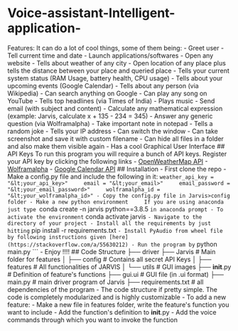 # Voice-assistant-Intelligent-application-
 Features: It can do a lot of cool things, some of them being:  - Greet user - Tell current time and date - Launch applications/softwares  - Open any website - Tells about weather of any city - Open location of any place plus tells the distance between your place and queried place - Tells your current system status (RAM Usage, battery health, CPU usage) - Tells about your upcoming events (Google Calendar) - Tells about any person (via Wikipedia) - Can search anything on Google  - Can play any song on YouTube - Tells top headlines (via Times of India) - Plays music - Send email (with subject and content) - Calculate any mathematical expression (example: Jarvis, calculate x + 135 - 234 = 345) - Answer any generic question (via Wolframalpha) - Take important note in notepad - Tells a random joke - Tells your IP address - Can switch the window - Can take screenshot and save it with custom filename - Can hide all files in a folder and also make them visible again - Has a cool Graphical User Interface  ## API Keys To run this program you will require a bunch of API keys. 
 Register your API key by clicking the following links  - [OpenWeatherMap API](https://openweathermap.org/api) - [Wolframalpha](https://www.wolframalpha.com/) - [Google Calendar API](https://developers.google.com/calendar/auth)    ## Installation  - First clone the repo - Make a config.py file and include the following in it:     ```weather_api_key = "&lt;your_api_key>"     email = "&lt;your_email>"     email_password = "&lt;your_email_password>"     wolframalpha_id = "&lt;your_wolframalpha_id>" - Copy the config.py file in Jarvis>config folder - Make a new python environment     If you are using anaconda just type ```conda create -n jarvis python==3.8.5 ``` in anaconda prompt - To activate the environment ``` conda activate jarvis ``` - Navigate to the directory of your project - Install all the requirements by just hitting ``` pip install -r requirements.txt ``` - Install PyAudio from wheel file by following instructions given [here](https://stackoverflow.com/a/55630212) - Run the program by ``` python main.py ``` - Enjoy !!!!  ## Code Structure       ├── driver     ├── Jarvis              # Main folder for features      │   ├── config          # Contains all secret API Keys     │   ├── features        # All functionalities of JARVIS      │   └── utils           # GUI images     ├── __init__.py         # Definition of feature's functions     ├── gui.ui              # GUI file (in .ui format)     ├── main.py             # main driver program of Jarvis     ├── requirements.txt    # all dependencies of the program  - The code structure if pretty simple. The code is completely modularized and is highly customizable - To add a new feature:   -  Make a new file in features folder, write the feature's function you want to include   - Add the function's definition to __init__.py   - Add the voice commands through which you want to invoke the function  
